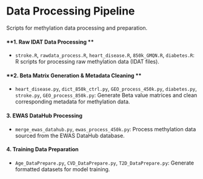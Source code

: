 # Data Processing Pipeline

Scripts for methylation data processing and preparation.

#### **1. Raw IDAT Data Processing **

- `stroke.R`, `rawdata_process.R`, `heart_disease.R`, `850k_GMQN.R`, `diabetes.R`:
  R scripts for processing raw methylation data (IDAT files).

#### **2. Beta Matrix Generation & Metadata Cleaning **

- `heart_disease.py`, `dict_850k_ctrl.py`, `GEO_process_450k.py`, `diabetes.py`, `stroke.py`, `GEO_process_850k.py`:
  Generate Beta value matrices and clean corresponding metadata for methylation data.

#### **3. EWAS DataHub Processing**

- `merge_ewas_datahub.py`, `ewas_process_450k.py`:
  Process methylation data sourced from the EWAS DataHub database.

#### **4. Training Data Preparation**

- `Age_DataPrepare.py`, `CVD_DataPrepare.py`, `T2D_DataPrepare.py`:
  Generate formatted datasets for model training.

